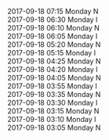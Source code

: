 2017-09-18 07:15 Monday  N  
2017-09-18 06:30 Monday  I  
2017-09-18 06:10 Monday  N  
2017-09-18 06:05 Monday  I  
2017-09-18 05:20 Monday  N  
2017-09-18 05:15 Monday  I  
2017-09-18 04:25 Monday  N  
2017-09-18 04:20 Monday  I  
2017-09-18 04:05 Monday  N  
2017-09-18 03:55 Monday  I  
2017-09-18 03:35 Monday  N  
2017-09-18 03:30 Monday  I  
2017-09-18 03:15 Monday  N  
2017-09-18 03:10 Monday  I  
2017-09-18 03:05 Monday  N  
